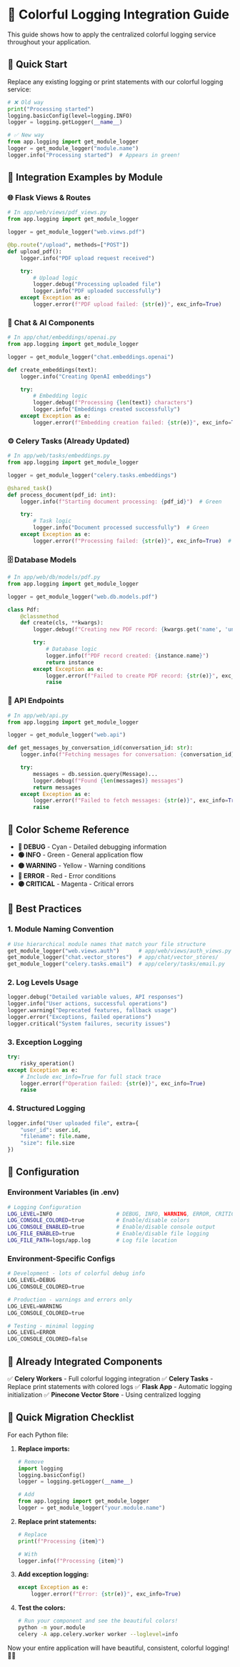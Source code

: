 # 🎨 Colorful Logging Integration Guide

This guide shows how to apply the centralized colorful logging service throughout your application.

## 🚀 Quick Start

Replace any existing logging or print statements with our colorful logging service:

```python
# ❌ Old way
print("Processing started")
logging.basicConfig(level=logging.INFO)
logger = logging.getLogger(__name__)

# ✅ New way
from app.logging import get_module_logger
logger = get_module_logger("module.name")
logger.info("Processing started")  # Appears in green!
```

## 📁 Integration Examples by Module

### 🌐 **Flask Views & Routes**

```python
# In app/web/views/pdf_views.py
from app.logging import get_module_logger

logger = get_module_logger("web.views.pdf")

@bp.route("/upload", methods=["POST"])
def upload_pdf():
    logger.info("PDF upload request received")

    try:
        # Upload logic
        logger.debug("Processing uploaded file")
        logger.info("PDF uploaded successfully")
    except Exception as e:
        logger.error(f"PDF upload failed: {str(e)}", exc_info=True)
```

### 🤖 **Chat & AI Components**

```python
# In app/chat/embeddings/openai.py
from app.logging import get_module_logger

logger = get_module_logger("chat.embeddings.openai")

def create_embeddings(text):
    logger.info("Creating OpenAI embeddings")

    try:
        # Embedding logic
        logger.debug(f"Processing {len(text)} characters")
        logger.info("Embeddings created successfully")
    except Exception as e:
        logger.error(f"Embedding creation failed: {str(e)}", exc_info=True)
```

### ⚙️ **Celery Tasks** (Already Updated)

```python
# In app/web/tasks/embeddings.py
from app.logging import get_module_logger

logger = get_module_logger("celery.tasks.embeddings")

@shared_task()
def process_document(pdf_id: int):
    logger.info(f"Starting document processing: {pdf_id}")  # Green

    try:
        # Task logic
        logger.info("Document processed successfully")  # Green
    except Exception as e:
        logger.error(f"Processing failed: {str(e)}", exc_info=True)  # Red
```

### 🗄️ **Database Models**

```python
# In app/web/db/models/pdf.py
from app.logging import get_module_logger

logger = get_module_logger("web.db.models.pdf")

class Pdf:
    @classmethod
    def create(cls, **kwargs):
        logger.debug(f"Creating new PDF record: {kwargs.get('name', 'unknown')}")

        try:
            # Database logic
            logger.info(f"PDF record created: {instance.name}")
            return instance
        except Exception as e:
            logger.error(f"Failed to create PDF record: {str(e)}", exc_info=True)
            raise
```

### 🔧 **API Endpoints**

```python
# In app/web/api.py
from app.logging import get_module_logger

logger = get_module_logger("web.api")

def get_messages_by_conversation_id(conversation_id: str):
    logger.info(f"Fetching messages for conversation: {conversation_id}")

    try:
        messages = db.session.query(Message)...
        logger.debug(f"Found {len(messages)} messages")
        return messages
    except Exception as e:
        logger.error(f"Failed to fetch messages: {str(e)}", exc_info=True)
        raise
```

## 🎨 Color Scheme Reference

- **🔵 DEBUG** - Cyan - Detailed debugging information
- **🟢 INFO** - Green - General application flow
- **🟡 WARNING** - Yellow - Warning conditions
- **🔴 ERROR** - Red - Error conditions
- **🟣 CRITICAL** - Magenta - Critical errors

## 📝 Best Practices

### 1. **Module Naming Convention**
```python
# Use hierarchical module names that match your file structure
get_module_logger("web.views.auth")      # app/web/views/auth_views.py
get_module_logger("chat.vector_stores")  # app/chat/vector_stores/
get_module_logger("celery.tasks.email")  # app/celery/tasks/email.py
```

### 2. **Log Levels Usage**
```python
logger.debug("Detailed variable values, API responses")
logger.info("User actions, successful operations")
logger.warning("Deprecated features, fallback usage")
logger.error("Exceptions, failed operations")
logger.critical("System failures, security issues")
```

### 3. **Exception Logging**
```python
try:
    risky_operation()
except Exception as e:
    # Include exc_info=True for full stack trace
    logger.error(f"Operation failed: {str(e)}", exc_info=True)
    raise
```

### 4. **Structured Logging**
```python
logger.info("User uploaded file", extra={
    "user_id": user.id,
    "filename": file.name,
    "size": file.size
})
```

## 🔧 Configuration

### Environment Variables (in .env)
```bash
# Logging Configuration
LOG_LEVEL=INFO                    # DEBUG, INFO, WARNING, ERROR, CRITICAL
LOG_CONSOLE_COLORED=true          # Enable/disable colors
LOG_CONSOLE_ENABLED=true          # Enable/disable console output
LOG_FILE_ENABLED=true             # Enable/disable file logging
LOG_FILE_PATH=logs/app.log        # Log file location
```

### Environment-Specific Configs
```python
# Development - lots of colorful debug info
LOG_LEVEL=DEBUG
LOG_CONSOLE_COLORED=true

# Production - warnings and errors only
LOG_LEVEL=WARNING
LOG_CONSOLE_COLORED=true

# Testing - minimal logging
LOG_LEVEL=ERROR
LOG_CONSOLE_COLORED=false
```

## 🚀 Already Integrated Components

✅ **Celery Workers** - Full colorful logging integration
✅ **Celery Tasks** - Replace print statements with colored logs
✅ **Flask App** - Automatic logging initialization
✅ **Pinecone Vector Store** - Using centralized logging

## 🎯 Quick Migration Checklist

For each Python file:

1. **Replace imports:**
   ```python
   # Remove
   import logging
   logging.basicConfig()
   logger = logging.getLogger(__name__)

   # Add
   from app.logging import get_module_logger
   logger = get_module_logger("your.module.name")
   ```

2. **Replace print statements:**
   ```python
   # Replace
   print(f"Processing {item}")

   # With
   logger.info(f"Processing {item}")
   ```

3. **Add exception logging:**
   ```python
   except Exception as e:
       logger.error(f"Error: {str(e)}", exc_info=True)
   ```

4. **Test the colors:**
   ```bash
   # Run your component and see the beautiful colors!
   python -m your.module
   celery -A app.celery.worker worker --loglevel=info
   ```

Now your entire application will have beautiful, consistent, colorful logging! 🎨✨